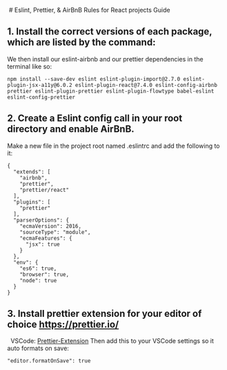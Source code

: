  # Eslint, Prettier, & AirBnB Rules for React projects Guide

## 1. Install the correct versions of each package, which are listed by the command:

We then install our eslint-airbnb and our prettier dependencies in the terminal like so: 
```
npm install --save-dev eslint eslint-plugin-import@2.7.0 eslint-plugin-jsx-a11y@6.0.2 eslint-plugin-react@7.4.0 eslint-config-airbnb prettier eslint-plugin-prettier eslint-plugin-flowtype babel-eslint eslint-config-prettier
```

## 2. Create a Eslint config call in your root directory and enable AirBnB. 

Make a new file in the project root named .eslintrc and add the following to it:
```
{
  "extends": [
    "airbnb",
    "prettier",
    "prettier/react"
  ],
  "plugins": [
    "prettier"
  ],
  "parserOptions": {
    "ecmaVersion": 2016,
    "sourceType": "module",
    "ecmaFeatures": {
      "jsx": true
    }
  },
  "env": {
    "es6": true,
    "browser": true,
    "node": true
  }
}
```

## 3. Install prettier extension for your editor of choice https://prettier.io/
 
VSCode: [Prettier-Extension](https://marketplace.visualstudio.com/items?itemName=esbenp.prettier-vscode)
Then add this to your VSCode settings so it auto formats on save:
 ```
 "editor.formatOnSave": true
 ```